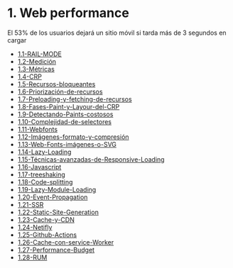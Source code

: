 # 1. Web performance

El 53% de los usuarios dejará un sitio móvil si tarda más de 3 segundos
en cargar

[comment]:STARTING_GENERATED_TOC

* [1.1-RAIL-MODE](<./content/1.1-RAIL-MODE.md>)
* [1.2-Medición](<./content/1.2-Medición.md>)
* [1.3-Métricas](<./content/1.3-Métricas.md>)
* [1.4-CRP](<./content/1.4-CRP.md>)
* [1.5-Recursos-bloqueantes](<./content/1.5-Recursos-bloqueantes.md>)
* [1.6-Priorización-de-recursos](<./content/1.6-Priorización-de-recursos.md>)
* [1.7-Preloading-y-fetching-de-recursos](<./content/1.7-Preloading-y-fetching-de-recursos.md>)
* [1.8-Fases-Paint-y-Layour-del-CRP](<./content/1.8-Fases-Paint-y-Layour-del-CRP.md>)
* [1.9-Detectando-Paints-costosos](<./content/1.9-Detectando-Paints-costosos.md>)
* [1.10-Complejidad-de-selectores](<./content/1.10-Complejidad-de-selectores.md>)
* [1.11-Webfonts](<./content/1.11-Webfonts.md>)
* [1.12-Imágenes-formato-y-compresión](<./content/1.12-Imágenes-formato-y-compresión.md>)
* [1.13-Web-Fonts-imágenes-o-SVG](<./content/1.13-Web-Fonts-imágenes-o-SVG.md>)
* [1.14-Lazy-Loading](<./content/1.14-Lazy-Loading.md>)
* [1.15-Técnicas-avanzadas-de-Responsive-Loading](<./content/1.15-Técnicas-avanzadas-de-Responsive-Loading.md>)
* [1.16-Javascript](<./content/1.16-Javascript.md>)
* [1.17-treeshaking](<./content/1.17-treeshaking.md>)
* [1.18-Code-splitting](<./content/1.18-Code-splitting.md>)
* [1.19-Lazy-Module-Loading](<./content/1.19-Lazy-Module-Loading.md>)
* [1.20-Event-Propagation](<./content/1.20-Event-Propagation.md>)
* [1.21-SSR](<./content/1.21-SSR.md>)
* [1.22-Static-Site-Generation](<./content/1.22-Static-Site-Generation.md>)
* [1.23-Cache-y-CDN](<./content/1.23-Cache-y-CDN.md>)
* [1.24-Netifly](<./content/1.24-Netifly.md>)
* [1.25-Github-Actions](<./content/1.25-Github-Actions.md>)
* [1.26-Cache-con-service-Worker](<./content/1.26-Cache-con-service-Worker.md>)
* [1.27-Performance-Budget](<./content/1.27-Performance-Budget.md>)
* [1.28-RUM](<./content/1.28-RUM.md>)

[comment]:ENDING_GENERATED_TOC
